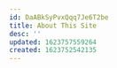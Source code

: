 ```yaml
---
id: DaABkSyPvxQqq7Je6T2be
title: About This Site
desc: ''
updated: 1623757559264
created: 1623752542135
---
```


